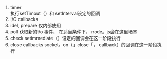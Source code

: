 

1. timer  
执行setTimout（）和 setInterval设定的回调
2. I/O callbacks  
3. idel, prepare  仅内部使用
4. poll  获取新的i/o 事件， 在适当条件下， node。js会在这里堵塞
5. check  setimmediate（）设定的回调会在这一阶段执行
6. close callbacks  socket。on（」close「， callback）的回调在这一阶段执行
